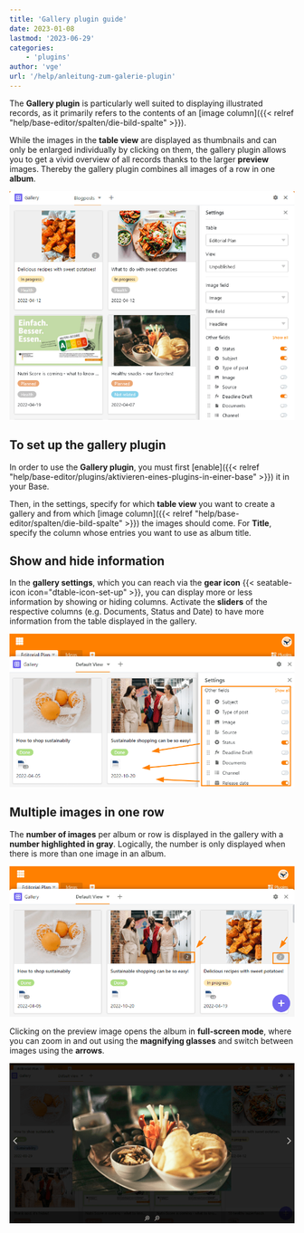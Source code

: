 ```yaml
---
title: 'Gallery plugin guide'
date: 2023-01-08
lastmod: '2023-06-29'
categories:
    - 'plugins'
author: 'vge'
url: '/help/anleitung-zum-galerie-plugin'
---
```


The **Gallery plugin** is particularly well suited to displaying illustrated records, as it primarily refers to the contents of an [image column]({{< relref "help/base-editor/spalten/die-bild-spalte" >}}).

While the images in the **table view** are displayed as thumbnails and can only be enlarged individually by clicking on them, the gallery plugin allows you to get a vivid overview of all records thanks to the larger **preview** images. Thereby the gallery plugin combines all images of a row in one **album**.

![Gallery plugin](images/Galerie-Plugin.png)

## To set up the gallery plugin

In order to use the **Gallery plugin**, you must first [enable]({{< relref "help/base-editor/plugins/aktivieren-eines-plugins-in-einer-base" >}}) it in your Base.

Then, in the settings, specify for which **table view** you want to create a gallery and from which [image column]({{< relref "help/base-editor/spalten/die-bild-spalte" >}}) the images should come. For **Title**, specify the column whose entries you want to use as album title.

## Show and hide information

In the **gallery settings**, which you can reach via the **gear icon** {{< seatable-icon icon="dtable-icon-set-up" >}}, you can display more or less information by showing or hiding columns. Activate the **sliders** of the respective columns (e.g. Documents, Status and Date) to have more information from the table displayed in the gallery.

![](images/galerie-plugin.png)

## Multiple images in one row

The **number of images** per album or row is displayed in the gallery with a **number highlighted in gray**. Logically, the number is only displayed when there is more than one image in an album.

![Gallery plugin gray number](images/graue-nummer.png)

Clicking on the preview image opens the album in **full-screen mode**, where you can zoom in and out using the **magnifying glasses** and switch between images using the **arrows**.

![Gallery plugin full screen mode](images/Vollbildmodus-im-Galerie-Plugin.png)
